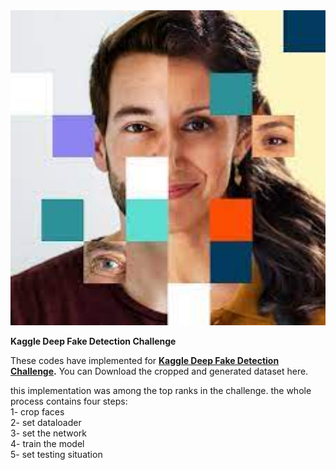 <div align="center">
    <img src="/images/index.jpeg" width="800">
</div>

**Kaggle Deep Fake Detection Challenge**

These codes have implemented for  **[Kaggle Deep Fake Detection Challenge](https://www.kaggle.com/c/deepfake-detection-challenge "Kaggle Deep Fake Detection Challenge").** 
You can Download the cropped and generated dataset here.

this implementation was among the top ranks in the challenge. the whole process contains four steps: \
1- crop faces  \
2- set dataloader \
3- set the network \
4- train the model \
5- set testing situation
